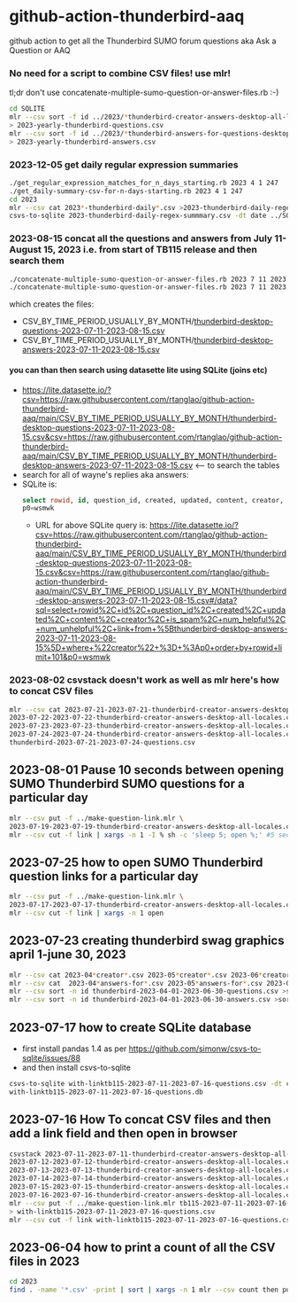 # github-action-thunderbird-aaq
github action to get all the Thunderbird SUMO forum questions aka Ask a Question or AAQ

### No need for a script to combine CSV files! use mlr!
tl;dr don't use concatenate-multiple-sumo-question-or-answer-files.rb :-)
```bash
cd SQLITE
mlr --csv sort -f id ../2023/*thunderbird-creator-answers-desktop-all-locales.csv \
> 2023-yearly-thunderbird-questions.csv
mlr --csv sort -f id ../2023/*thunderbird-answers-for-questions-desktop.csv \
> 2023-yearly-thunderbird-answers.csv
```

### 2023-12-05 get daily regular expression summaries
```bash
./get_regular_expression_matches_for_n_days_starting.rb 2023 4 1 247
./get_daily-summary-csv-for-n-days-starting.rb 2023 4 1 247
cd 2023
mlr --csv cat 2023*-thunderbird-daily*.csv >2023-thunderbird-daily-regex-summmary.csv
csvs-to-sqlite 2023-thunderbird-daily-regex-summmary.csv -dt date ../SQLITE/2023-thunderbird-daily-regex-summary.db 
```
### 2023-08-15 concat all the questions and answers from July 11-August 15, 2023 i.e. from start of TB115 release and then search them
```bash
./concatenate-multiple-sumo-question-or-answer-files.rb 2023 7 11 2023 8 15 questions
./concatenate-multiple-sumo-question-or-answer-files.rb 2023 7 11 2023 8 15 answers
```
which creates the files:
* CSV_BY_TIME_PERIOD_USUALLY_BY_MONTH/[thunderbird-desktop-questions-2023-07-11-2023-08-15.csv](https://raw.githubusercontent.com/rtanglao/github-action-thunderbird-aaq/main/CSV_BY_TIME_PERIOD_USUALLY_BY_MONTH/thunderbird-desktop-questions-2023-07-11-2023-08-15.csv)
* CSV_BY_TIME_PERIOD_USUALLY_BY_MONTH/[thunderbird-desktop-answers-2023-07-11-2023-08-15.csv](https://raw.githubusercontent.com/rtanglao/github-action-thunderbird-aaq/main/CSV_BY_TIME_PERIOD_USUALLY_BY_MONTH/thunderbird-desktop-answers-2023-07-11-2023-08-15.csv)

#### you can than then search using datasette lite using SQLite (joins etc)

* https://lite.datasette.io/?csv=https://raw.githubusercontent.com/rtanglao/github-action-thunderbird-aaq/main/CSV_BY_TIME_PERIOD_USUALLY_BY_MONTH/thunderbird-desktop-questions-2023-07-11-2023-08-15.csv&csv=https://raw.githubusercontent.com/rtanglao/github-action-thunderbird-aaq/main/CSV_BY_TIME_PERIOD_USUALLY_BY_MONTH/thunderbird-desktop-answers-2023-07-11-2023-08-15.csv <-- to search the tables
* search for all of wayne's replies aka answers:
* SQLite is:
  ```sql
  select rowid, id, question_id, created, updated, content, creator, is_spam, num_helpful, num_unhelpful, link from [thunderbird-desktop-answers-2023-07-11-2023-08-15] where "creator" = :p0 order by rowid limit 101
  p0=wsmwk
  ````
  * URL for above SQLite query is: https://lite.datasette.io/?csv=https://raw.githubusercontent.com/rtanglao/github-action-thunderbird-aaq/main/CSV_BY_TIME_PERIOD_USUALLY_BY_MONTH/thunderbird-desktop-questions-2023-07-11-2023-08-15.csv&csv=https://raw.githubusercontent.com/rtanglao/github-action-thunderbird-aaq/main/CSV_BY_TIME_PERIOD_USUALLY_BY_MONTH/thunderbird-desktop-answers-2023-07-11-2023-08-15.csv#/data?sql=select+rowid%2C+id%2C+question_id%2C+created%2C+updated%2C+content%2C+creator%2C+is_spam%2C+num_helpful%2C+num_unhelpful%2C+link+from+%5Bthunderbird-desktop-answers-2023-07-11-2023-08-15%5D+where+%22creator%22+%3D+%3Ap0+order+by+rowid+limit+101&p0=wsmwk


### 2023-08-02 csvstack doesn't work as well as mlr here's how to concat CSV files
```bash
mlr --csv cat 2023-07-21-2023-07-21-thunderbird-creator-answers-desktop-all-locales.csv \
2023-07-22-2023-07-22-thunderbird-creator-answers-desktop-all-locales.csv \
2023-07-23-2023-07-23-thunderbird-creator-answers-desktop-all-locales.csv \
2023-07-24-2023-07-24-thunderbird-creator-answers-desktop-all-locales.csv > \
thunderbird-2023-07-21-2023-07-24-questions.csv
```
## 2023-08-01 Pause 10 seconds between opening SUMO Thunderbird SUMO questions for a particular day
```bash
mlr --csv put -f ../make-question-link.mlr \                               
2023-07-19-2023-07-19-thunderbird-creator-answers-desktop-all-locales.csv | \
mlr --csv cut -f link | xargs -n 1 -I % sh -c 'sleep 5; open %;' #5 seconds is better than 10, 10 is too long
```
## 2023-07-25 how to open SUMO Thunderbird question links for a particular day
```bash
mlr --csv put -f ../make-question-link.mlr \
2023-07-17-2023-07-17-thunderbird-creator-answers-desktop-all-locales.csv | \
mlr --csv cut -f link | xargs -n 1 open
```

## 2023-07-23 creating thunderbird swag graphics april 1-june 30, 2023
```bash
mlr --csv cat 2023-04*creator*.csv 2023-05*creator*.csv 2023-06*creator*.csv >thunderbird-2023-04-01-2023-06-30-questions.csv
mlr --csv cat  2023-04*answers-for*.csv 2023-05*answers-for*.csv 2023-06*answers-for*.csv  > thunderbird-2023-04-01-2023-06-30-answers.csv
mlr --csv sort -n id thunderbird-2023-04-01-2023-06-30-questions.csv >sorted-by-id-thunderbird-2023-04-01-2023-06-30-questions.csv
mlr --csv sort -n id thunderbird-2023-04-01-2023-06-30-answers.csv >sorted-by-id-thunderbird-2023-04-01-2023-06-30-answers.csv
```
## 2023-07-17 how to create SQLite database

* first install pandas 1.4 as per https://github.com/simonw/csvs-to-sqlite/issues/88
* and then install csvs-to-sqlite

```bash
csvs-to-sqlite with-linktb115-2023-07-11-2023-07-16-questions.csv -dt created -dt updated \
with-linktb115-2023-07-11-2023-07-16-questions.db
```
## 2023-07-16 How To concat CSV files and then add a link field and then open in browser

```bash
csvstack 2023-07-11-2023-07-11-thunderbird-creator-answers-desktop-all-locales.csv \
2023-07-12-2023-07-12-thunderbird-creator-answers-desktop-all-locales.csv \
2023-07-13-2023-07-13-thunderbird-creator-answers-desktop-all-locales.csv \
2023-07-14-2023-07-14-thunderbird-creator-answers-desktop-all-locales.csv \
2023-07-15-2023-07-15-thunderbird-creator-answers-desktop-all-locales.csv \
2023-07-16-2023-07-16-thunderbird-creator-answers-desktop-all-locales.csv > tb115-2023-07-11-2023-07-16-questions.csv
mlr --csv put -f ../make-question-link.mlr tb115-2023-07-11-2023-07-16-questions.csv \
> with-linktb115-2023-07-11-2023-07-16-questions.csv
mlr --csv cut -f link with-linktb115-2023-07-11-2023-07-16-questions.csv | xargs -n 1 open
```
## 2023-06-04 how to print a count of all the CSV files in 2023

```bash
cd 2023
find . -name '*.csv' -print | sort | xargs -n 1 mlr --csv count then put 'print FILENAME'
```
